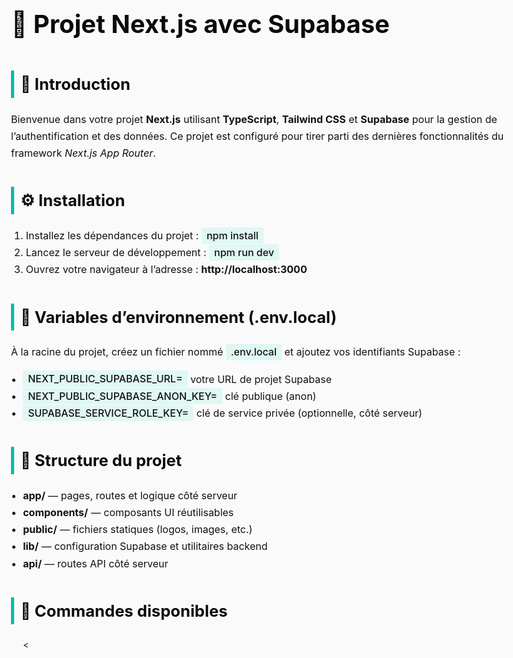 <!DOCTYPE html>
<html lang="fr">
<head>
  <meta charset="UTF-8" />
  <meta name="viewport" content="width=device-width, initial-scale=1.0" />
  <title>README - Projet Next.js</title>
  <style>
    body {
      font-family: "Inter", sans-serif;
      background-color: #fafafa;
      color: #111;
      line-height: 1.7;
      padding: 2rem 3rem;
      max-width: 900px;
      margin: auto;
    }
    h1, h2, h3 {
      color: #0a0a0a;
    }
    h1 {
      font-size: 2.5rem;
      margin-bottom: 1rem;
    }
    h2 {
      font-size: 1.6rem;
      margin-top: 2.5rem;
      border-left: 5px solid #00bfa6;
      padding-left: 10px;
    }
    p, li {
      font-size: 1rem;
    }
    ul {
      padding-left: 1.2rem;
    }
    a {
      color: #00bfa6;
      text-decoration: none;
    }
    a:hover {
      text-decoration: underline;
    }
    .highlight {
      background: #e0f7f4;
      padding: 0.2rem 0.5rem;
      border-radius: 4px;
      font-weight: 500;
    }
  </style>
</head>
<body>

  <h1>🚀 Projet Next.js avec Supabase</h1>

  <h2>📖 Introduction</h2>
  <p>
    Bienvenue dans votre projet <strong>Next.js</strong> utilisant 
    <strong>TypeScript</strong>, <strong>Tailwind CSS</strong> et 
    <strong>Supabase</strong> pour la gestion de l’authentification et des données.  
    Ce projet est configuré pour tirer parti des dernières fonctionnalités du framework 
    <em>Next.js App Router</em>.
  </p>

  <h2>⚙️ Installation</h2>
  <ol>
    <li>Installez les dépendances du projet : <span class="highlight">npm install</span></li>
    <li>Lancez le serveur de développement : <span class="highlight">npm run dev</span></li>
    <li>Ouvrez votre navigateur à l’adresse : <strong>http://localhost:3000</strong></li>
  </ol>

  <h2>🧩 Variables d’environnement (.env.local)</h2>
  <p>
    À la racine du projet, créez un fichier nommé <span class="highlight">.env.local</span> 
    et ajoutez vos identifiants Supabase :
  </p>
  <ul>
    <li><span class="highlight">NEXT_PUBLIC_SUPABASE_URL=</span> votre URL de projet Supabase</li>
    <li><span class="highlight">NEXT_PUBLIC_SUPABASE_ANON_KEY=</span> clé publique (anon)</li>
    <li><span class="highlight">SUPABASE_SERVICE_ROLE_KEY=</span> clé de service privée (optionnelle, côté serveur)</li>
  </ul>

  <h2>📁 Structure du projet</h2>
  <ul>
    <li><strong>app/</strong> — pages, routes et logique côté serveur</li>
    <li><strong>components/</strong> — composants UI réutilisables</li>
    <li><strong>public/</strong> — fichiers statiques (logos, images, etc.)</li>
    <li><strong>lib/</strong> — configuration Supabase et utilitaires backend</li>
    <li><strong>api/</strong> — routes API côté serveur</li>
  </ul>

  <h2>📘 Commandes disponibles</h2>
  <ul>
    <
